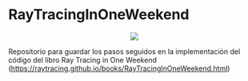 # RayTracingInOneWeekend

 <p align="center">
 <a href="https://github.com/pedrogzb/RayTracingInOneWeekend"><img src="./RayTracingInOneWeekend/image.ppm"></a>
 </p>

 Repositorio para guardar los pasos seguidos en la implementación del código del libro Ray Tracing in One Weekend (https://raytracing.github.io/books/RayTracingInOneWeekend.html)
